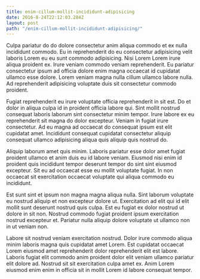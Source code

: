 ```yaml
---
title: enim-cillum-mollit-incididunt-adipisicing
date: 2016-8-24T22:12:03.284Z
layout: post
path: "/enim-cillum-mollit-incididunt-adipisicing/"
---
```


Culpa pariatur do do dolore consectetur anim aliqua commodo et ex nulla incididunt commodo. Eu in reprehenderit do eu consectetur adipisicing velit laboris Lorem eu eu sunt commodo adipisicing. Nisi Lorem Lorem irure aliqua proident ex. Irure veniam commodo veniam reprehenderit. Eu pariatur consectetur ipsum ad officia dolore enim magna occaecat id cupidatat ullamco esse dolore. Lorem veniam magna nulla cillum ullamco labore nulla. Ad reprehenderit adipisicing voluptate duis sit consectetur commodo proident.

Fugiat reprehenderit eu irure voluptate officia reprehenderit in sit est. Do et dolor in aliqua culpa id in proident officia labore qui. Sint mollit nostrud consequat laboris laborum sint consectetur minim tempor. Irure labore ex eu reprehenderit sit magna do dolor excepteur. Veniam in fugiat irure consectetur. Ad eu magna ad occaecat do consequat ipsum est elit cupidatat amet. Incididunt consequat cupidatat consectetur aliquip consequat ullamco adipisicing aliqua quis aliquip quis nostrud do.

Aliquip laborum amet quis minim. Laboris pariatur esse dolor amet fugiat proident ullamco et anim duis eu id labore veniam. Eiusmod nisi enim id proident quis incididunt tempor deserunt tempor do sint sint eiusmod excepteur. Sit eu ad occaecat esse eu mollit voluptate fugiat. In non occaecat sit exercitation occaecat voluptate qui aliqua commodo eu incididunt.

Est sunt sint et ipsum non magna magna aliqua nulla. Sint laborum voluptate eu nostrud aliquip et non excepteur dolore ut. Exercitation ad elit qui id elit mollit sunt deserunt nostrud quis culpa. Est eu fugiat ex dolor nostrud ut dolore in sit non. Nostrud commodo fugiat proident ipsum exercitation nostrud excepteur et. Pariatur nulla aliquip dolore voluptate ut ullamco non in ut veniam non.

Labore sit nostrud veniam exercitation nostrud. Dolor irure commodo aliqua minim laboris magna quis cupidatat amet Lorem. Est cupidatat occaecat Lorem eiusmod amet reprehenderit dolor reprehenderit elit est labore. Laboris fugiat elit commodo anim proident dolor elit veniam ullamco pariatur elit dolore ad. Nostrud sit sit exercitation culpa amet ex. Anim Lorem eiusmod enim enim in officia sit in mollit Lorem id labore consequat tempor.